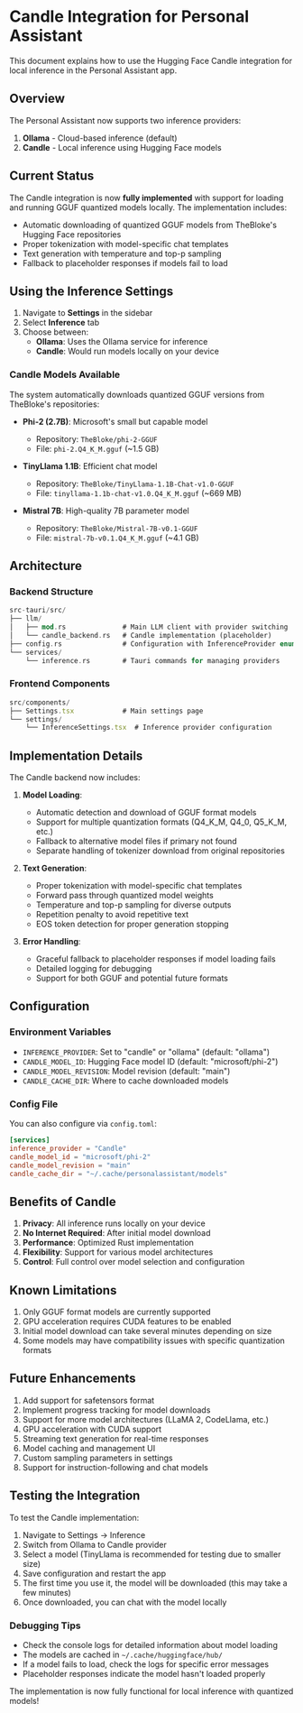# Candle Integration for Personal Assistant

This document explains how to use the Hugging Face Candle integration for local inference in the Personal Assistant app.

## Overview

The Personal Assistant now supports two inference providers:
1. **Ollama** - Cloud-based inference (default)
2. **Candle** - Local inference using Hugging Face models

## Current Status

The Candle integration is now **fully implemented** with support for loading and running GGUF quantized models locally. The implementation includes:
- Automatic downloading of quantized GGUF models from TheBloke's Hugging Face repositories
- Proper tokenization with model-specific chat templates
- Text generation with temperature and top-p sampling
- Fallback to placeholder responses if models fail to load

## Using the Inference Settings

1. Navigate to **Settings** in the sidebar
2. Select **Inference** tab
3. Choose between:
   - **Ollama**: Uses the Ollama service for inference
   - **Candle**: Would run models locally on your device

### Candle Models Available

The system automatically downloads quantized GGUF versions from TheBloke's repositories:

- **Phi-2 (2.7B)**: Microsoft's small but capable model
  - Repository: `TheBloke/phi-2-GGUF`
  - File: `phi-2.Q4_K_M.gguf` (~1.5 GB)
  
- **TinyLlama 1.1B**: Efficient chat model  
  - Repository: `TheBloke/TinyLlama-1.1B-Chat-v1.0-GGUF`
  - File: `tinyllama-1.1b-chat-v1.0.Q4_K_M.gguf` (~669 MB)
  
- **Mistral 7B**: High-quality 7B parameter model
  - Repository: `TheBloke/Mistral-7B-v0.1-GGUF`
  - File: `mistral-7b-v0.1.Q4_K_M.gguf` (~4.1 GB)

## Architecture

### Backend Structure

```rust
src-tauri/src/
├── llm/
│   ├── mod.rs              # Main LLM client with provider switching
│   └── candle_backend.rs   # Candle implementation (placeholder)
├── config.rs               # Configuration with InferenceProvider enum
└── services/
    └── inference.rs        # Tauri commands for managing providers
```

### Frontend Components

```typescript
src/components/
├── Settings.tsx            # Main settings page
└── settings/
    └── InferenceSettings.tsx  # Inference provider configuration
```

## Implementation Details

The Candle backend now includes:

1. **Model Loading**:
   - Automatic detection and download of GGUF format models
   - Support for multiple quantization formats (Q4_K_M, Q4_0, Q5_K_M, etc.)
   - Fallback to alternative model files if primary not found
   - Separate handling of tokenizer download from original repositories

2. **Text Generation**:
   - Proper tokenization with model-specific chat templates
   - Forward pass through quantized model weights
   - Temperature and top-p sampling for diverse outputs
   - Repetition penalty to avoid repetitive text
   - EOS token detection for proper generation stopping

3. **Error Handling**:
   - Graceful fallback to placeholder responses if model loading fails
   - Detailed logging for debugging
   - Support for both GGUF and potential future formats

## Configuration

### Environment Variables

- `INFERENCE_PROVIDER`: Set to "candle" or "ollama" (default: "ollama")
- `CANDLE_MODEL_ID`: Hugging Face model ID (default: "microsoft/phi-2")
- `CANDLE_MODEL_REVISION`: Model revision (default: "main")
- `CANDLE_CACHE_DIR`: Where to cache downloaded models

### Config File

You can also configure via `config.toml`:

```toml
[services]
inference_provider = "Candle"
candle_model_id = "microsoft/phi-2"
candle_model_revision = "main"
candle_cache_dir = "~/.cache/personalassistant/models"
```

## Benefits of Candle

1. **Privacy**: All inference runs locally on your device
2. **No Internet Required**: After initial model download
3. **Performance**: Optimized Rust implementation
4. **Flexibility**: Support for various model architectures
5. **Control**: Full control over model selection and configuration

## Known Limitations

1. Only GGUF format models are currently supported
2. GPU acceleration requires CUDA features to be enabled
3. Initial model download can take several minutes depending on size
4. Some models may have compatibility issues with specific quantization formats

## Future Enhancements

1. Add support for safetensors format
2. Implement progress tracking for model downloads
3. Support for more model architectures (LLaMA 2, CodeLlama, etc.)
4. GPU acceleration with CUDA support
5. Streaming text generation for real-time responses
6. Model caching and management UI
7. Custom sampling parameters in settings
8. Support for instruction-following and chat models

## Testing the Integration

To test the Candle implementation:

1. Navigate to Settings → Inference
2. Switch from Ollama to Candle provider
3. Select a model (TinyLlama is recommended for testing due to smaller size)
4. Save configuration and restart the app
5. The first time you use it, the model will be downloaded (this may take a few minutes)
6. Once downloaded, you can chat with the model locally

### Debugging Tips

- Check the console logs for detailed information about model loading
- The models are cached in `~/.cache/huggingface/hub/` 
- If a model fails to load, check the logs for specific error messages
- Placeholder responses indicate the model hasn't loaded properly

The implementation is now fully functional for local inference with quantized models!